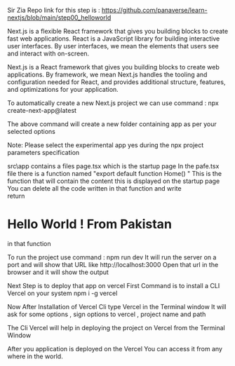 Sir Zia Repo link for this step is : https://github.com/panaverse/learn-nextjs/blob/main/step00_helloworld

Next.js is a flexible React framework that gives you building blocks to create fast web applications.
React is a JavaScript library for building interactive user interfaces. By user interfaces, we mean the elements that users see and interact with on-screen.  

Next.js is a React framework that gives you building blocks to create web applications. By framework, we mean Next.js handles the tooling and configuration needed for React, and provides additional structure, features, and optimizations for your application.

To automatically create a new Next.js project we can use command : npx create-next-app@latest 

The above command will create a new folder containing app as per your selected options

Note:
Please select the experimental app yes during the npx project parameters specification

src\app contains a files page.tsx which is the startup page
In the pafe.tsx file there is a function named "export default function Home() "
This is the function that will contain the content this is displayed on the startup page
You can delete all the code written in that function and write  
return <h1> <b> Hello World </b> ! From Pakistan</h1>  in that function

To run the project use command : npm run dev
It will run the server on a port and will show that URL like http://localhost:3000
Open that url in the browser and it will show the output

Next Step is to deploy that app on vercel
First Command is to install a CLI Vercel on your system
npm i -g vercel

Now After Installation of Vercel Cli type Vercel in the Terminal window
It will ask for some options , sign options to vercel , project name and path

The Cli Vercel will help in deploying the project on Vercel from the Terminal Window

After you application is deployed on the Vercel You can access it from any where in the world.


